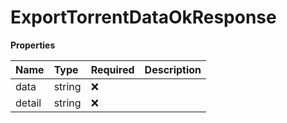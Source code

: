 # ExportTorrentDataOkResponse

**Properties**

| Name   | Type   | Required | Description |
| :----- | :----- | :------- | :---------- |
| data   | string | ❌       |             |
| detail | string | ❌       |             |
